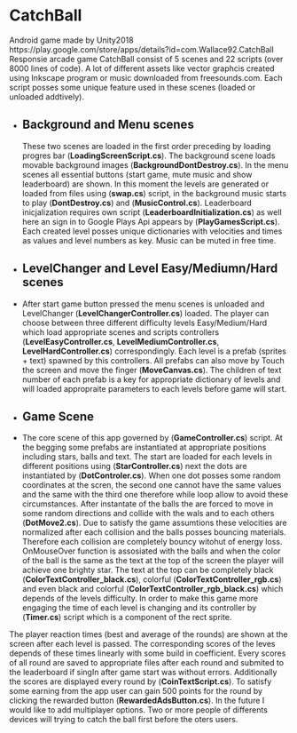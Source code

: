 



# CatchBall 
<!DOCTYPE html>
<html>
<head>
  <meta charset="utf-8">
  <meta name="viewport" content="width=device-width">

</head>
<body>
 Android game made by Unity2018 <br>
  https://play.google.com/store/apps/details?id=com.Wallace92.CatchBall  <br>
  Responsie arcade game CatchBall consist of 5 scenes and 22 scripts (over 8000 lines of code). A lot of different assets like vector graphcis created using Inkscape program or music downloaded from freesounds.com. Each script posses some unique feature used in these scenes (loaded or unloaded addtively).
  
<ul>
  <li> <h2> Background and Menu scenes </h2></li>
  <p>
 These two scenes are loaded in the first order preceding by loading progres bar (<b>LoadingScreenScript.cs</b>). The background scene loads movable background images (<b>BackgroundDontDestroy.cs</b>). In the menu scenes all essential buttons  (start game, mute music and show leaderboard) are shown. In this moment the levels are generated or loaded from files using  (<b>swap.cs</b>) script, in the background music starts to play (<b>DontDestroy.cs</b>) and (<b>MusicControl.cs</b>). Leaderboard inicjalization requires own script (<b>LeaderboardInitialization.cs</b>) as well here an sign in to Google Plays Api appears by (<b>PlayGamesScript.cs</b>). Each created level posses unique dictionaries with velocities and times as values and level numbers as key. Music can be muted in free time. 
</p>
  <p>
   <li> <h2> LevelChanger and Level Easy/Mediumn/Hard scenes </h2></li>
  <li>After start game button pressed the menu scenes is unloaded and LevelChanger (<b>LevelChangerController.cs</b>) loaded. The player can choose between three different difficulty levels Easy/Medium/Hard which load appropriate scenes and scripts controllers (<b>LevelEasyController.cs</b>, <b>LevelMediumController.cs</b>, <b>LevelHardController.cs</b>) correspondingly. Each level is a prefab (sprites + text) spawned by this controllers. All prefabs can also move by Touch the screen and move the finger (<b>MoveCanvas.cs</b>). The children of text number of each prefab is a key for appropriate dictionary of levels and will loaded appropraite parameters to each levels before game will start. </li>
  </p>
  
   <p>
   <li> <h2> Game Scene </h2></li>
  <li>The core scene of this app governed by (<b>GameController.cs</b>) script. At the begging some prefabs are instantiated at appropriate positions including stars, balls and text. The start are loaded for each levels in different positions using (<b>StarController.cs</b>) next the dots are instantiated by (<b>DotControler.cs</b>). When one dot posses some random coordinates at the scren, the second one cannot have the same values and the same with the third one therefore while loop allow to avoid these circumstances. After instantate of the balls the are forced to move in some random directions and collide with the wals and to each others (<b>DotMove2.cs</b>). Due to satisfy the game assumtions these velocities are normalized after each collision and the balls posses bouncing materials. Therefore each collision are completely bouncy witohut of energy loss. OnMouseOver function is assosiated with the balls and when the color of the ball is the same as the text at the top of the screen the player will achieve one brighty star. The text at the top can be completely black (<b>ColorTextController_black.cs</b>), colorful (<b>ColorTextController_rgb.cs</b>) and even black and colorful (<b>ColorTextController_rgb_black.cs</b>) which depends of the levels difficulty. In order to make this game more engaging the time of each level is changing and its controller by (<b>Timer.cs</b>) script which is a component of the rect sprite. <br> </li>
  </p>
  
</ul>
The player reaction times (best and average of the rounds) are shown at the screen after each level is passed. The corresponding scores of the leves depends of these times linearly with some build in coefficient. Every scores of all round are saved to appropriate files after each round and submited to the leaderboard if singIn after game start was without errors. Additionally the scores are displayed every round by (<b>CoinTextScript.cs</b>). To satisfy some earning from the app user can gain 500 points for the round by clicking the rewarded button (<b>RewardedAdsButton.cs</b>). In the future I would like to add multiplayer options. Two or more people of differents devices will trying to catch the ball first before the oters users. 
</body>
</html>

